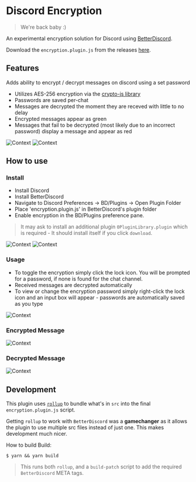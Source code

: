 # Discord Encryption

> We're back baby :)

An experimental encryption solution for Discord using [BetterDiscord](https://github.com/rauenzi/BetterDiscordApp/releases).

Download the `encryption.plugin.js` from the releases [here](https://github.com/hmerritt/discord-encryption/releases/latest).

## Features

Adds ability to encrypt / decrypt messages on discord using a set password

- Utilizes AES-256 encryption via the [crypto-js library](https://www.npmjs.com/package/crypto-js)
- Passwords are saved per-chat
- Messages are decrypted the moment they are receved with little to no delay
- Encrypted messages appear as green
- Messages that fail to be decrypted (most likely due to an incorrect password) display a message and appear as red

![Context](https://i.imgur.com/aKGUqEn.png)
![Context](https://i.imgur.com/FqfRAAO.png)

## How to use

### Install

- Install Discord
- Install BetterDiscord
- Navigate to Discord Preferences -> BD/Plugins -> Open Plugin Folder
- Place 'encryption.plugin.js' in BetterDiscord's plugin folder
- Enable encryption in the BD/Plugins preference pane.

> It may ask to install an additional plugin `0PluginLibrary.plugin` which is required - It should install itself if you click `download`.

![Context](https://i.imgur.com/H2Z7N7I.png)
![Context](https://i.imgur.com/Ea0AdqO.png)

### Usage

- To toggle the encryption simply click the lock icon. You will be prompted for a password, if none is found for the chat channel.
- Received messages are decrypted automatically
- To view or change the encryption password simply right-click the lock icon and an input box will appear - passwords are automatically saved as you type

![Context](https://i.imgur.com/Zumi9SZ.png)

### Encrypted Message

![Context](https://imgur.com/xaZ19kI.png)

### Decrypted Message

![Context](https://imgur.com/bL9foML.png)

## Development

This plugin uses [`rollup`](https://rollupjs.org/) to bundle what's in `src` into the final `encryption.plugin.js` script.

Getting `rollup` to work with `BetterDiscord` was a **gamechanger** as it allows the plugin to use multiple src files instead of just one. This makes development much nicer.

How to build Build:

```
$ yarn && yarn build
```

> This runs both `rollup`, and a `build-patch` script to add the required `BetterDiscord` META tags.
